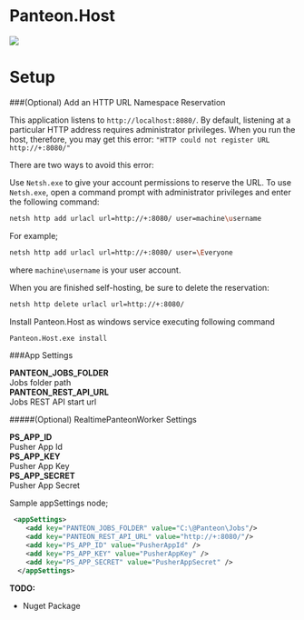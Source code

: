 # Panteon.Host

![](https://github.com/PanteonProject/panteon-dashboard/blob/master/misc/path4141.png)  

Setup
=====================================================================

###(Optional) Add an HTTP URL Namespace Reservation

This application listens to `http://localhost:8080/`. By default, listening at a particular HTTP address requires administrator privileges. When you run the host, therefore, you may get this error: `"HTTP could not register URL http://+:8080/"`   

There are two ways to avoid this error:

Use `Netsh.exe` to give your account permissions to reserve the URL.
To use `Netsh.exe`, open a command prompt with administrator privileges and enter the following command:  

```sh
netsh http add urlacl url=http://+:8080/ user=machine\username
``` 

For example;
```sh
netsh http add urlacl url=http://+:8080/ user=\Everyone
```
where `machine\username` is your user account.

When you are finished self-hosting, be sure to delete the reservation:
```sh
netsh http delete urlacl url=http://+:8080/
```



Install Panteon.Host as windows service executing following command
```sh
Panteon.Host.exe install
```

###App Settings

**PANTEON_JOBS_FOLDER**  
Jobs folder path  
**PANTEON_REST_API_URL**  
Jobs REST API start url 

#####(Optional) RealtimePanteonWorker Settings

**PS_APP_ID**  
Pusher App Id  
**PS_APP_KEY**  
Pusher App Key  
**PS_APP_SECRET**  
Pusher App Secret  

Sample appSettings node;  
```xml
 <appSettings>
    <add key="PANTEON_JOBS_FOLDER" value="C:\@Panteon\Jobs"/>
    <add key="PANTEON_REST_API_URL" value="http://+:8080/"/>
    <add key="PS_APP_ID" value="PusherAppId" />
    <add key="PS_APP_KEY" value="PusherAppKey" />
    <add key="PS_APP_SECRET" value="PusherAppSecret" />
  </appSettings>
```

**TODO:**
- Nuget Package
